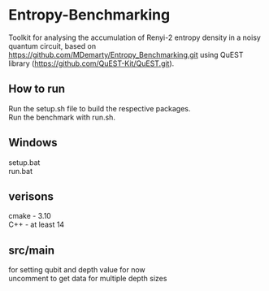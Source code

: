 # Entropy-Benchmarking
 Toolkit for analysing the accumulation of Renyi-2 entropy density in a noisy quantum circuit, based on https://github.com/MDemarty/Entropy_Benchmarking.git using QuEST library (https://github.com/QuEST-Kit/QuEST.git).

## How to run 
Run the setup.sh file to build the respective packages.\
Run the benchmark with run.sh.

## Windows
setup.bat\
run.bat

## verisons
cmake - 3.10\
C++ - at least 14

## src/main
for setting qubit and depth value for now\
uncomment to get data for multiple depth sizes